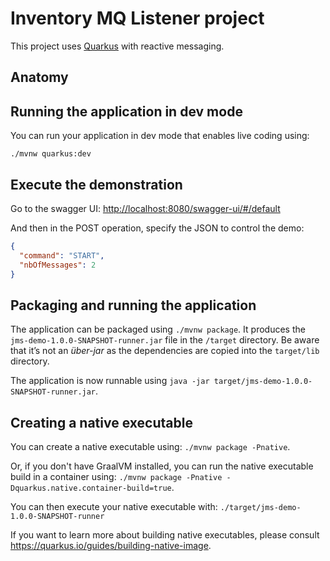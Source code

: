 # Inventory MQ Listener project

This project uses [Quarkus](https://quarkus.io/) with reactive messaging.

## Anatomy


## Running the application in dev mode

You can run your application in dev mode that enables live coding using:
```
./mvnw quarkus:dev
```

## Execute the demonstration

Go to the swagger UI: [http://localhost:8080/swagger-ui/#/default](http://localhost:8080/swagger-ui/#/default)

And then in the POST operation, specify the JSON to control the demo:

```json
{
  "command": "START",
  "nbOfMessages": 2
}
```

## Packaging and running the application

The application can be packaged using `./mvnw package`.
It produces the `jms-demo-1.0.0-SNAPSHOT-runner.jar` file in the `/target` directory.
Be aware that it’s not an _über-jar_ as the dependencies are copied into the `target/lib` directory.

The application is now runnable using `java -jar target/jms-demo-1.0.0-SNAPSHOT-runner.jar`.

## Creating a native executable

You can create a native executable using: `./mvnw package -Pnative`.

Or, if you don't have GraalVM installed, you can run the native executable build in a container using: `./mvnw package -Pnative -Dquarkus.native.container-build=true`.

You can then execute your native executable with: `./target/jms-demo-1.0.0-SNAPSHOT-runner`

If you want to learn more about building native executables, please consult https://quarkus.io/guides/building-native-image.